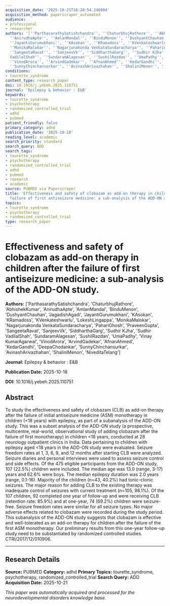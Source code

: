 ```yaml
---
acquisition_date: '2025-10-21T16:20:54.246004'
acquisition_method: paperscraper_automated
audience:
- professional
- researcher
authors: '[''ParthasarathySatishchandra'', ''ChaturbhujRathore'', ''AbhishekKumar'',
  ''AnirudhaApte'', ''AmlanMandal'', ''BinduMenon'', ''DushyantChauhan'', ''JagadishAgadi'',
  ''JayantiGurumukhani'', ''KAsokan'', ''KRamadoss'', ''KVenkateshwarlu'', ''LokeshLingappa'',
  ''MonikaMalokar'', ''Nagarjunakonda VenkataSundaracharya'', ''PahariGhosh'', ''PraveenGupta'',
  ''SangeetaRavat'', ''SanjeevVk'', ''SiddharthaGarg'', ''Sudhir KJha'', ''Sudhir
  VadilalShah'', ''SundaramAlagesan'', ''SushilRazdan'', ''UmaPadhy'', ''Vinay KumarAgarwal'',
  ''VinodArora'', ''ArvindGadekar'', ''AfnanAhmed'', ''KedarGandhi'', ''DeepaChodankar'',
  ''SunnyChinchansurkar'', ''AvinashArivazhahan'', ''ShaliniMenon'', ''NiveditaTelang'']'
conditions:
- tourette_syndrome
content_type: research_paper
doi: 10.1016/j.yebeh.2025.110751
journal: 'Epilepsy & behavior : E&B'
keywords:
- tourette_syndrome
- psychotherapy
- randomized_controlled_trial
- adhd
- pubmed
patient_friendly: false
primary_category: adhd
publication_date: '2025-10-18'
reading_level: academic
search_priority: standard
search_query: ADD
search_tags:
- tourette_syndrome
- psychotherapy
- randomized_controlled_trial
- adhd
- pubmed
- research
- academic
source: PUBMED via Paperscraper
title: 'Effectiveness and safety of clobazam as add-on therapy in children after the
  failure of first antiseizure medicine: a sub-analysis of the ADD-ON study.'
topics:
- tourette_syndrome
- psychotherapy
- randomized_controlled_trial
type: research_paper
---
```


# Effectiveness and safety of clobazam as add-on therapy in children after the failure of first antiseizure medicine: a sub-analysis of the ADD-ON study.

**Authors:** ['ParthasarathySatishchandra', 'ChaturbhujRathore', 'AbhishekKumar', 'AnirudhaApte', 'AmlanMandal', 'BinduMenon', 'DushyantChauhan', 'JagadishAgadi', 'JayantiGurumukhani', 'KAsokan', 'KRamadoss', 'KVenkateshwarlu', 'LokeshLingappa', 'MonikaMalokar', 'Nagarjunakonda VenkataSundaracharya', 'PahariGhosh', 'PraveenGupta', 'SangeetaRavat', 'SanjeevVk', 'SiddharthaGarg', 'Sudhir KJha', 'Sudhir VadilalShah', 'SundaramAlagesan', 'SushilRazdan', 'UmaPadhy', 'Vinay KumarAgarwal', 'VinodArora', 'ArvindGadekar', 'AfnanAhmed', 'KedarGandhi', 'DeepaChodankar', 'SunnyChinchansurkar', 'AvinashArivazhahan', 'ShaliniMenon', 'NiveditaTelang']

**Journal:** Epilepsy & behavior : E&B

**Publication Date:** 2025-10-18

**DOI:** 10.1016/j.yebeh.2025.110751

## Abstract

To study the effectiveness and safety of clobazam (CLB) as add-on therapy after the failure of initial antiseizure medicine (ASM) monotherapy in children (<18 years) with epilepsy, as part of a subanalysis of the ADD-ON study. This was a subset analysis of the ADD-ON study (a prospective, multicentre, real-world, observational study of adding clobazam after the failure of first monotherapy) in children <18 years, conducted at 28 neurology outpatient clinics in India. Data pertaining to children with epilepsy aged <18 years in the ADD-ON study were evaluated. Seizure freedom rates at 1, 3, 6, 9, and 12 months after starting CLB were analyzed. Seizure diaries and personal interviews were used to assess seizure control and side effects. Of the 475 eligible participants from the ADD-ON study, 107 (22.5%) children were included. The median age was 13.0 (range, 3-17) years and 62.6% were boys. The median epilepsy duration was 2.0 years (range, 0.1-16). Majority of the children (n=43, 40.2%) had tonic-clonic seizures. The major reason for adding CLB to the existing therapy was inadequate control of seizures with current treatment (n=105, 98.1%). Of the 107 children, 92 completed one year of follow-up and were receiving CLB (retention rate: 85.9%) and at one-year, 74 (69.2%) children were seizure-free. Seizure freedom rates were similar for all seizure types. No major adverse effects related to clobazam were recorded during the study period. This subanalysis of the ADD-ON study suggests that clobazam is effective and well-tolerated as an add-on therapy for children after the failure of the first ASM monotherapy. Our preliminary results from this one-year follow-up study need to be substantiated by randomized controlled studies. CTRI/2017/12/010906.

---

## Research Details

**Source:** PUBMED
**Category:** adhd
**Primary Topics:** tourette_syndrome, psychotherapy, randomized_controlled_trial
**Search Query:** ADD
**Acquisition Date:** 2025-10-21

*This paper was automatically acquired and processed for the neurodevelopmental disorders knowledge base.*
